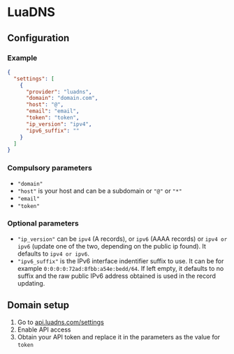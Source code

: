# LuaDNS

## Configuration

### Example

```json
{
  "settings": [
    {
      "provider": "luadns",
      "domain": "domain.com",
      "host": "@",
      "email": "email",
      "token": "token",
      "ip_version": "ipv4",
      "ipv6_suffix": ""
    }
  ]
}
```

### Compulsory parameters

- `"domain"`
- `"host"` is your host and can be a subdomain or `"@"` or `"*"`
- `"email"`
- `"token"`

### Optional parameters

- `"ip_version"` can be `ipv4` (A records), or `ipv6` (AAAA records) or `ipv4 or ipv6` (update one of the two, depending on the public ip found). It defaults to `ipv4 or ipv6`.
- `"ipv6_suffix"` is the IPv6 interface indentifier suffix to use. It can be for example `0:0:0:0:72ad:8fbb:a54e:bedd/64`. If left empty, it defaults to no suffix and the raw public IPv6 address obtained is used in the record updating.

## Domain setup

1. Go to [api.luadns.com/settings](https://api.luadns.com/settings)
1. Enable API access
1. Obtain your API token and replace it in the parameters as the value for `token`

